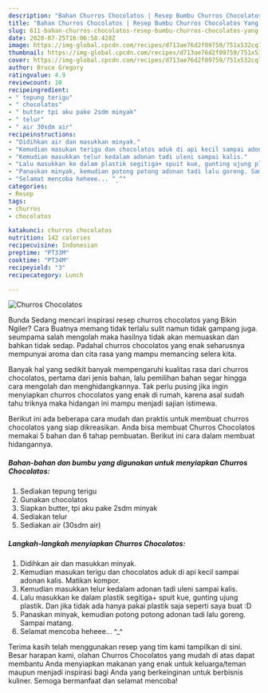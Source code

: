 ```yaml
---
description: "Bahan Churros Chocolatos | Resep Bumbu Churros Chocolatos Yang Sedap"
title: "Bahan Churros Chocolatos | Resep Bumbu Churros Chocolatos Yang Sedap"
slug: 611-bahan-churros-chocolatos-resep-bumbu-churros-chocolatos-yang-sedap
date: 2020-07-25T16:06:58.428Z
image: https://img-global.cpcdn.com/recipes/d713ae76d2f09759/751x532cq70/churros-chocolatos-foto-resep-utama.jpg
thumbnail: https://img-global.cpcdn.com/recipes/d713ae76d2f09759/751x532cq70/churros-chocolatos-foto-resep-utama.jpg
cover: https://img-global.cpcdn.com/recipes/d713ae76d2f09759/751x532cq70/churros-chocolatos-foto-resep-utama.jpg
author: Bruce Gregory
ratingvalue: 4.9
reviewcount: 10
recipeingredient:
- " tepung terigu"
- " chocolatos"
- " butter tpi aku pake 2sdm minyak"
- " telur"
- " air 30sdm air"
recipeinstructions:
- "Didihkan air dan masukkan minyak."
- "Kemudian masukan terigu dan chocolatos aduk di api kecil sampai adonan kalis. Matikan kompor."
- "Kemudian masukkan telur kedalam adonan tadi uleni sampai kalis."
- "Lalu masukkan ke dalam plastik segitiga+ spuit kue, gunting ujung plastik. Dan jika tidak ada hanya pakai plastik saja seperti saya buat :D"
- "Panaskan minyak, kemudian potong potong adonan tadi lalu goreng. Sampai matang."
- "Selamat mencoba heheee... ^_^"
categories:
- Resep
tags:
- churros
- chocolatos

katakunci: churros chocolatos 
nutrition: 142 calories
recipecuisine: Indonesian
preptime: "PT33M"
cooktime: "PT34M"
recipeyield: "3"
recipecategory: Lunch

---
```



![Churros Chocolatos](https://img-global.cpcdn.com/recipes/d713ae76d2f09759/751x532cq70/churros-chocolatos-foto-resep-utama.jpg)

Bunda Sedang mencari inspirasi resep churros chocolatos yang Bikin Ngiler? Cara Buatnya memang tidak terlalu sulit namun tidak gampang juga. seumpama salah mengolah maka hasilnya tidak akan memuaskan dan bahkan tidak sedap. Padahal churros chocolatos yang enak seharusnya mempunyai aroma dan cita rasa yang mampu memancing selera kita.



Banyak hal yang sedikit banyak mempengaruhi kualitas rasa dari churros chocolatos, pertama dari jenis bahan, lalu pemilihan bahan segar hingga cara mengolah dan menghidangkannya. Tak perlu pusing jika ingin menyiapkan churros chocolatos yang enak di rumah, karena asal sudah tahu triknya maka hidangan ini mampu menjadi sajian istimewa.


Berikut ini ada beberapa cara mudah dan praktis untuk membuat churros chocolatos yang siap dikreasikan. Anda bisa membuat Churros Chocolatos memakai 5 bahan dan 6 tahap pembuatan. Berikut ini cara dalam membuat hidangannya.

<!--inarticleads1-->

##### Bahan-bahan dan bumbu yang digunakan untuk menyiapkan Churros Chocolatos:

1. Sediakan  tepung terigu
1. Gunakan  chocolatos
1. Siapkan  butter, tpi aku pake 2sdm minyak
1. Sediakan  telur
1. Sediakan  air (30sdm air)




<!--inarticleads2-->

##### Langkah-langkah menyiapkan Churros Chocolatos:

1. Didihkan air dan masukkan minyak.
1. Kemudian masukan terigu dan chocolatos aduk di api kecil sampai adonan kalis. Matikan kompor.
1. Kemudian masukkan telur kedalam adonan tadi uleni sampai kalis.
1. Lalu masukkan ke dalam plastik segitiga+ spuit kue, gunting ujung plastik. Dan jika tidak ada hanya pakai plastik saja seperti saya buat :D
1. Panaskan minyak, kemudian potong potong adonan tadi lalu goreng. Sampai matang.
1. Selamat mencoba heheee... ^_^




Terima kasih telah menggunakan resep yang tim kami tampilkan di sini. Besar harapan kami, olahan Churros Chocolatos yang mudah di atas dapat membantu Anda menyiapkan makanan yang enak untuk keluarga/teman maupun menjadi inspirasi bagi Anda yang berkeinginan untuk berbisnis kuliner. Semoga bermanfaat dan selamat mencoba!

